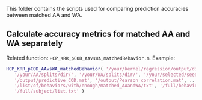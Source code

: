 This folder contains the scripts used for comparing prediction accuracies between matched AA and WA.

## Calculate accuracy metrics for matched AA and WA separately

Related function: `HCP_KRR_pCOD_AAvsWA_matchedBehavior.m`. Example:

```matlab
HCP_KRR_pCOD_AAvsWA_matchedBehavior( '/your/kernel/regression/output/dir/', 400, 10, ...
   '/your/AA/splits/dir/', '/your/WA/splits/dir/', '/your/selected/seed_behavior_comb/lists/dir/', ...
   '/output/predictive_COD.mat', '/output/Pearson_correlation.mat', ...
   '/list/of/behaviors/with/enough/matched_AAandWA/txt', '/full/behavior/list.txt', ...
   '/full/subject/list.txt' )
```

